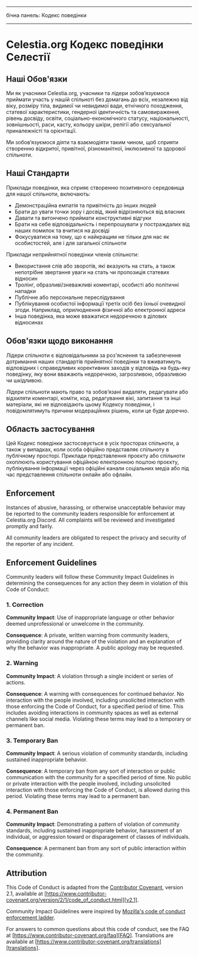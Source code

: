 - - -
бічна панель: Кодекс поведінки
- - -

# Celestia.org Кодекс поведінки Селестії

## Наші Обов'язки

Ми як учасники Celestia.org, учасники та лідери зобов’язуємося приймати участь у нашій спільноті без домагань до всіх, незалежно від віку, розміру тіла, видимої чи невидимої вади, етнічного походження, статевої характеристики, гендерної ідентичність та самовираження, рівень досвіду, освіти, соціально-економічного статусу, національності, зовнішньості, раси, касту, кольору шкіри, релігії або сексуальної приналежністі та орієнтації.

Ми зобов’язуємося діяти та взаємодіяти таким чином, щоб сприяти створенню відкритої, привітної, різноманітної, інклюзивної та здорової спільноти.

## Наші Стандарти

Приклади поведінки, яка сприяє створенню позитивного середовища для нашої спільноти, включають:

* Демонстраційна емпатія та привітність до інших людей
* Брати до уваги точки зору і досвід, який відрізняються від власних
* Давати та витончено приймати конструктивні відгуки
* Брати на себе відповідальність і перепрошувати у постраждалих від наших помилок та вчитися на досвіді
* Фокусуватися на тому, що є найкращим не тільки для нас як особистостей, але і для загальної спільноти

Приклади неприйнятної поведінки членів спільноти:

* Використання слів або зворотів, які вказують на стать, а також непотрібне звертання уваги на стать чи пропозиція статевих відносин
* Тролінг, образливі/зневажливі коментарі, особисті або політичні нападки
* Публічне або персональне переслідування
* Публікування особистої інформації третіх осіб без їхньої очевидної згоди. Наприклад, оприлюднення фізичної або електронної адреси
* Інша поведінка, яка може вважатися недоречною в ділових відносинах

## Обов'язки щодо виконання

Лідери спільноти є відповідальними за роз'яснення та забезпечення дотримання наших стандартів прийнятної поведінки та вживатимуть відповідних і справедливих корективних заходів у відповідь на будь-яку поведінку, яку вони вважають недоречною, загрозливою, образливою чи шкідливою.

Лідери спільноти мають право та зобов’язані видаляти, редагувати або відхиляти коментарі, коміти, код, редагування вікі, запитання та інші матеріали, які не відповідають цьому Кодексу поведінки, і повідомлятимуть причини модераційних рішень, коли це буде доречно.

## Область застосування

Цей Кодекс поведінки застосовується в усіх просторах спільноти, а також у випадках, коли особа офіційно представляє спільноту в публічному просторі. Приклади представлення проєкту або спільноти охоплюють користування офіційною електронною поштою проєкту, публікування інформації через офіційні канали соціальних медіа або під час представлення спільноти онлайн або офлайн.

## Enforcement

Instances of abusive, harassing, or otherwise unacceptable behavior may be reported to the community leaders responsible for enforcement at Celestia.org Discord. All complaints will be reviewed and investigated promptly and fairly.

All community leaders are obligated to respect the privacy and security of the reporter of any incident.

## Enforcement Guidelines

Community leaders will follow these Community Impact Guidelines in determining the consequences for any action they deem in violation of this Code of Conduct:

### 1. Correction

**Community Impact**: Use of inappropriate language or other behavior deemed unprofessional or unwelcome in the community.

**Consequence**: A private, written warning from community leaders, providing clarity around the nature of the violation and an explanation of why the behavior was inappropriate. A public apology may be requested.

### 2. Warning

**Community Impact**: A violation through a single incident or series of actions.

**Consequence**: A warning with consequences for continued behavior. No interaction with the people involved, including unsolicited interaction with those enforcing the Code of Conduct, for a specified period of time. This includes avoiding interactions in community spaces as well as external channels like social media. Violating these terms may lead to a temporary or permanent ban.

### 3. Temporary Ban

**Community Impact**: A serious violation of community standards, including sustained inappropriate behavior.

**Consequence**: A temporary ban from any sort of interaction or public communication with the community for a specified period of time. No public or private interaction with the people involved, including unsolicited interaction with those enforcing the Code of Conduct, is allowed during this period. Violating these terms may lead to a permanent ban.

### 4. Permanent Ban

**Community Impact**: Demonstrating a pattern of violation of community standards, including sustained inappropriate behavior, harassment of an individual, or aggression toward or disparagement of classes of individuals.

**Consequence**: A permanent ban from any sort of public interaction within the community.

## Attribution

This Code of Conduct is adapted from the [Contributor Covenant][homepage], version 2.1, available at [https://www.contributor-covenant.org/version/2/1/code_of_conduct.html][v2.1].

Community Impact Guidelines were inspired by [Mozilla's code of conduct enforcement ladder][Mozilla CoC].

For answers to common questions about this code of conduct, see the FAQ at [https://www.contributor-covenant.org/faq][FAQ]. Translations are available at [https://www.contributor-covenant.org/translations][translations].

[homepage]: https://www.contributor-covenant.org
[v2.1]: https://www.contributor-covenant.org/version/2/1/code_of_conduct.html
[Mozilla CoC]: https://github.com/mozilla/diversity
[FAQ]: https://www.contributor-covenant.org/faq
[translations]: https://www.contributor-covenant.org/translations

